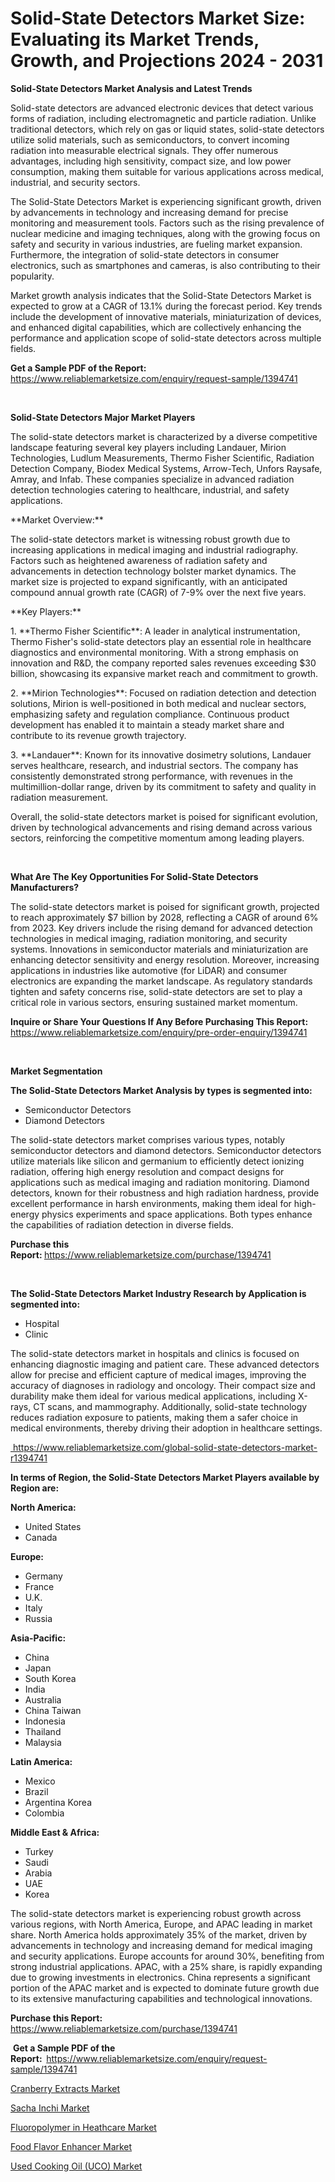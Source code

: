 <p><h1>Solid-State Detectors Market Size: Evaluating its Market Trends, Growth, and Projections 2024 - 2031</h1></p><p><strong>Solid-State Detectors Market Analysis and Latest Trends</strong></p>
<p><p>Solid-state detectors are advanced electronic devices that detect various forms of radiation, including electromagnetic and particle radiation. Unlike traditional detectors, which rely on gas or liquid states, solid-state detectors utilize solid materials, such as semiconductors, to convert incoming radiation into measurable electrical signals. They offer numerous advantages, including high sensitivity, compact size, and low power consumption, making them suitable for various applications across medical, industrial, and security sectors.</p><p>The Solid-State Detectors Market is experiencing significant growth, driven by advancements in technology and increasing demand for precise monitoring and measurement tools. Factors such as the rising prevalence of nuclear medicine and imaging techniques, along with the growing focus on safety and security in various industries, are fueling market expansion. Furthermore, the integration of solid-state detectors in consumer electronics, such as smartphones and cameras, is also contributing to their popularity.</p><p>Market growth analysis indicates that the Solid-State Detectors Market is expected to grow at a CAGR of 13.1% during the forecast period. Key trends include the development of innovative materials, miniaturization of devices, and enhanced digital capabilities, which are collectively enhancing the performance and application scope of solid-state detectors across multiple fields.</p></p>
<p><strong>Get a Sample PDF of the Report:&nbsp;</strong> <a href="https://www.reliablemarketsize.com/enquiry/request-sample/1394741">https://www.reliablemarketsize.com/enquiry/request-sample/1394741</a></p>
<p>&nbsp;</p>
<p><strong>Solid-State Detectors Major Market Players</strong></p>
<p><p>The solid-state detectors market is characterized by a diverse competitive landscape featuring several key players including Landauer, Mirion Technologies, Ludlum Measurements, Thermo Fisher Scientific, Radiation Detection Company, Biodex Medical Systems, Arrow-Tech, Unfors Raysafe, Amray, and Infab. These companies specialize in advanced radiation detection technologies catering to healthcare, industrial, and safety applications.</p><p>**Market Overview:**</p><p>The solid-state detectors market is witnessing robust growth due to increasing applications in medical imaging and industrial radiography. Factors such as heightened awareness of radiation safety and advancements in detection technology bolster market dynamics. The market size is projected to expand significantly, with an anticipated compound annual growth rate (CAGR) of 7-9% over the next five years.</p><p>**Key Players:**</p><p>1. **Thermo Fisher Scientific**: A leader in analytical instrumentation, Thermo Fisher's solid-state detectors play an essential role in healthcare diagnostics and environmental monitoring. With a strong emphasis on innovation and R&D, the company reported sales revenues exceeding $30 billion, showcasing its expansive market reach and commitment to growth.</p><p>2. **Mirion Technologies**: Focused on radiation detection and detection solutions, Mirion is well-positioned in both medical and nuclear sectors, emphasizing safety and regulation compliance. Continuous product development has enabled it to maintain a steady market share and contribute to its revenue growth trajectory.</p><p>3. **Landauer**: Known for its innovative dosimetry solutions, Landauer serves healthcare, research, and industrial sectors. The company has consistently demonstrated strong performance, with revenues in the multimillion-dollar range, driven by its commitment to safety and quality in radiation measurement.</p><p>Overall, the solid-state detectors market is poised for significant evolution, driven by technological advancements and rising demand across various sectors, reinforcing the competitive momentum among leading players.</p></p>
<p>&nbsp;</p>
<p><strong>What Are The Key Opportunities For Solid-State Detectors Manufacturers?</strong></p>
<p><p>The solid-state detectors market is poised for significant growth, projected to reach approximately $7 billion by 2028, reflecting a CAGR of around 6% from 2023. Key drivers include the rising demand for advanced detection technologies in medical imaging, radiation monitoring, and security systems. Innovations in semiconductor materials and miniaturization are enhancing detector sensitivity and energy resolution. Moreover, increasing applications in industries like automotive (for LiDAR) and consumer electronics are expanding the market landscape. As regulatory standards tighten and safety concerns rise, solid-state detectors are set to play a critical role in various sectors, ensuring sustained market momentum.</p></p>
<p><strong>Inquire or Share Your Questions If Any Before Purchasing This Report:</strong> <a href="https://www.reliablemarketsize.com/enquiry/pre-order-enquiry/1394741">https://www.reliablemarketsize.com/enquiry/pre-order-enquiry/1394741</a></p>
<p>&nbsp;</p>
<p><strong>Market Segmentation</strong></p>
<p><strong>The Solid-State Detectors Market Analysis by types is segmented into:</strong></p>
<p><ul><li>Semiconductor Detectors</li><li>Diamond Detectors</li></ul></p>
<p><p>The solid-state detectors market comprises various types, notably semiconductor detectors and diamond detectors. Semiconductor detectors utilize materials like silicon and germanium to efficiently detect ionizing radiation, offering high energy resolution and compact designs for applications such as medical imaging and radiation monitoring. Diamond detectors, known for their robustness and high radiation hardness, provide excellent performance in harsh environments, making them ideal for high-energy physics experiments and space applications. Both types enhance the capabilities of radiation detection in diverse fields.</p></p>
<p><strong>Purchase this Report:&nbsp;</strong><a href="https://www.reliablemarketsize.com/purchase/1394741">https://www.reliablemarketsize.com/purchase/1394741</a></p>
<p>&nbsp;</p>
<p><strong>The Solid-State Detectors Market Industry Research by Application is segmented into:</strong></p>
<p><ul><li>Hospital</li><li>Clinic</li></ul></p>
<p><p>The solid-state detectors market in hospitals and clinics is focused on enhancing diagnostic imaging and patient care. These advanced detectors allow for precise and efficient capture of medical images, improving the accuracy of diagnoses in radiology and oncology. Their compact size and durability make them ideal for various medical applications, including X-rays, CT scans, and mammography. Additionally, solid-state technology reduces radiation exposure to patients, making them a safer choice in medical environments, thereby driving their adoption in healthcare settings.</p></p>
<p><a href="https://www.reliablemarketsize.com/global-solid-state-detectors-market-r1394741">&nbsp;https://www.reliablemarketsize.com/global-solid-state-detectors-market-r1394741</a></p>
<p><strong>In terms of Region, the Solid-State Detectors Market Players available by Region are:</strong></p>
<p>
    <p> <strong> North America: </strong>
        <ul>
            <li>United States</li>
            <li>Canada</li>
        </ul>
        </p> 
    <p> <strong> Europe: </strong>
        <ul>
            <li>Germany</li>
            <li>France</li>
            <li>U.K.</li>
            <li>Italy</li>
            <li>Russia</li>
        </ul>
        </p> 
    <p> <strong> Asia-Pacific: </strong>
        <ul>
            <li>China</li>
            <li>Japan</li>
            <li>South Korea</li>
            <li>India</li>
            <li>Australia</li>
            <li>China Taiwan</li>
            <li>Indonesia</li>
            <li>Thailand</li>
            <li>Malaysia</li>
        </ul>
        </p> 
    <p> <strong> Latin America: </strong>
        <ul>
            <li>Mexico</li>
            <li>Brazil</li>
            <li>Argentina Korea</li>
            <li>Colombia</li>
        </ul>
        </p> 
    <p> <strong> Middle East & Africa: </strong>
        <ul>
            <li>Turkey</li>
            <li>Saudi</li>
            <li>Arabia</li>
            <li>UAE</li>
            <li>Korea</li>
        </ul>
    </p>
    </p>
<p><p>The solid-state detectors market is experiencing robust growth across various regions, with North America, Europe, and APAC leading in market share. North America holds approximately 35% of the market, driven by advancements in technology and increasing demand for medical imaging and security applications. Europe accounts for around 30%, benefiting from strong industrial applications. APAC, with a 25% share, is rapidly expanding due to growing investments in electronics. China represents a significant portion of the APAC market and is expected to dominate future growth due to its extensive manufacturing capabilities and technological innovations.</p></p>
<p><strong>Purchase this Report: </strong><a href="https://www.reliablemarketsize.com/purchase/1394741">https://www.reliablemarketsize.com/purchase/1394741</a></p>
<p>&nbsp;<strong>Get a Sample PDF of the Report:&nbsp;&nbsp;</strong><a href="https://www.reliablemarketsize.com/enquiry/request-sample/1394741">https://www.reliablemarketsize.com/enquiry/request-sample/1394741</a></p>
<p><strong></strong></p>
<p><p><a href="https://www.linkedin.com/pulse/mapping-cranberry-extracts-market-trends-challenges-breakthroughs-bsahf?trackingId=InDF6caOT%2FqQMorMS9xZ4w%3D%3D">Cranberry Extracts Market</a></p><p><a href="https://www.linkedin.com/pulse/sacha-inchi-market-size-share-analysis-growth-trends-forecast-5yhhf?trackingId=F01yrVgoQy6C1F%2FP9uNnrA%3D%3D">Sacha Inchi Market</a></p><p><a href="https://issuu.com/reportprime-2/docs/fluoropolymer-in-heathcare-market-s_2e568c31f2fecf">Fluoropolymer in Heathcare Market</a></p><p><a href="https://www.linkedin.com/pulse/global-food-flavor-enhancer-market-analysis-trends-forecasts-89iyf?trackingId=X3EX%2F7I4S2qendU7JHCGzA%3D%3D">Food Flavor Enhancer Market</a></p><p><a href="https://issuu.com/reportprime-2/docs/used-cooking-oil-uco-market-size-20_0a67f620e4ccf8">Used Cooking Oil (UCO) Market</a></p></p>